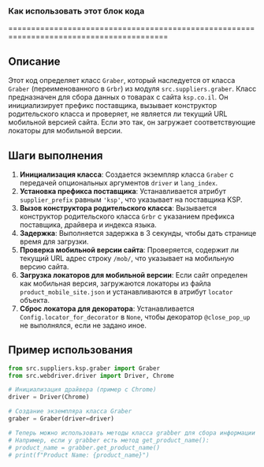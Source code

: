 ### Как использовать этот блок кода
=========================================================================================

Описание
-------------------------
Этот код определяет класс `Graber`, который наследуется от класса `Graber` (переименованного в `Grbr`) из модуля `src.suppliers.graber`. Класс предназначен для сбора данных о товарах с сайта `ksp.co.il`. Он инициализирует префикс поставщика, вызывает конструктор родительского класса и проверяет, не является ли текущий URL мобильной версией сайта. Если это так, он загружает соответствующие локаторы для мобильной версии.

Шаги выполнения
-------------------------
1. **Инициализация класса**: Создается экземпляр класса `Graber` с передачей опциональных аргументов `driver` и `lang_index`.
2. **Установка префикса поставщика**: Устанавливается атрибут `supplier_prefix` равным `'ksp'`, что указывает на поставщика KSP.
3. **Вызов конструктора родительского класса**: Вызывается конструктор родительского класса `Grbr` с указанием префикса поставщика, драйвера и индекса языка.
4. **Задержка**: Выполняется задержка в 3 секунды, чтобы дать странице время для загрузки.
5. **Проверка мобильной версии сайта**: Проверяется, содержит ли текущий URL адрес строку `/mob/`, что указывает на мобильную версию сайта.
6. **Загрузка локаторов для мобильной версии**: Если сайт определен как мобильная версия, загружаются локаторы из файла `product_mobile_site.json` и устанавливаются в атрибут `locator` объекта.
7. **Сброс локатора для декоратора**: Устанавливается `Config.locator_for_decorator` в `None`, чтобы декоратор `@close_pop_up` не выполнялся, если не задано иное.

Пример использования
-------------------------

```python
from src.suppliers.ksp.graber import Graber
from src.webdriver.driver import Driver, Chrome

# Инициализация драйвера (пример с Chrome)
driver = Driver(Chrome)

# Создание экземпляра класса Graber
graber = Graber(driver=driver)

# Теперь можно использовать методы класса grabber для сбора информации о товарах
# Например, если у grabber есть метод get_product_name():
# product_name = grabber.get_product_name()
# print(f"Product Name: {product_name}")